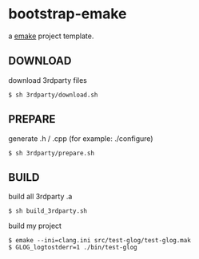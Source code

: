 # bootstrap-emake

a [emake][1] project template.

## DOWNLOAD

download 3rdparty files

```
$ sh 3rdparty/download.sh
```

## PREPARE

generate .h / .cpp (for example: ./configure)

```
$ sh 3rdparty/prepare.sh
```

## BUILD

build all 3rdparty .a

```
$ sh build_3rdparty.sh
```

build my project

```
$ emake --ini=clang.ini src/test-glog/test-glog.mak
$ GLOG_logtostderr=1 ./bin/test-glog
```

[1]:https://github.com/skywind3000/emake

